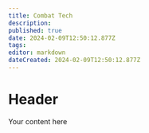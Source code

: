 ```yaml
---
title: Combat Tech
description: 
published: true
date: 2024-02-09T12:50:12.877Z
tags: 
editor: markdown
dateCreated: 2024-02-09T12:50:12.877Z
---
```


# Header
Your content here